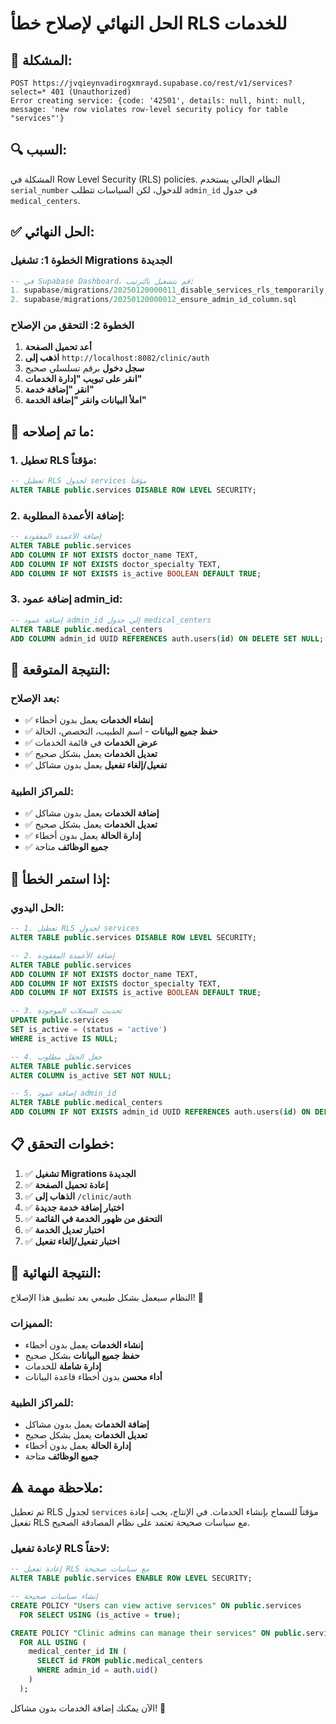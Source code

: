 # الحل النهائي لإصلاح خطأ RLS للخدمات

## 🚨 المشكلة:
```
POST https://jvqieynvadirogxmrayd.supabase.co/rest/v1/services?select=* 401 (Unauthorized)
Error creating service: {code: '42501', details: null, hint: null, message: 'new row violates row-level security policy for table "services"'}
```

## 🔍 السبب:
المشكلة في Row Level Security (RLS) policies. النظام الحالي يستخدم `serial_number` للدخول، لكن السياسات تتطلب `admin_id` في جدول `medical_centers`.

## ✅ الحل النهائي:

### **الخطوة 1: تشغيل Migrations الجديدة**
```sql
-- في Supabase Dashboard، قم بتشغيل بالترتيب:
1. supabase/migrations/20250120000011_disable_services_rls_temporarily.sql
2. supabase/migrations/20250120000012_ensure_admin_id_column.sql
```

### **الخطوة 2: التحقق من الإصلاح**
1. **أعد تحميل الصفحة**
2. **اذهب إلى** `http://localhost:8082/clinic/auth`
3. **سجل دخول** برقم تسلسلي صحيح
4. **انقر على تبويب "إدارة الخدمات"**
5. **انقر "إضافة خدمة"**
6. **املأ البيانات وانقر "إضافة الخدمة"**

## 🔧 ما تم إصلاحه:

### **1. تعطيل RLS مؤقتاً:**
```sql
-- تعطيل RLS لجدول services مؤقتاً
ALTER TABLE public.services DISABLE ROW LEVEL SECURITY;
```

### **2. إضافة الأعمدة المطلوبة:**
```sql
-- إضافة الأعمدة المفقودة
ALTER TABLE public.services 
ADD COLUMN IF NOT EXISTS doctor_name TEXT,
ADD COLUMN IF NOT EXISTS doctor_specialty TEXT,
ADD COLUMN IF NOT EXISTS is_active BOOLEAN DEFAULT TRUE;
```

### **3. إضافة عمود admin_id:**
```sql
-- إضافة عمود admin_id إلى جدول medical_centers
ALTER TABLE public.medical_centers 
ADD COLUMN admin_id UUID REFERENCES auth.users(id) ON DELETE SET NULL;
```

## 🎯 النتيجة المتوقعة:

### **بعد الإصلاح:**
- ✅ **إنشاء الخدمات** يعمل بدون أخطاء
- ✅ **حفظ جميع البيانات** - اسم الطبيب، التخصص، الحالة
- ✅ **عرض الخدمات** في قائمة الخدمات
- ✅ **تعديل الخدمات** يعمل بشكل صحيح
- ✅ **تفعيل/إلغاء تفعيل** يعمل بدون مشاكل

### **للمراكز الطبية:**
- ✅ **إضافة الخدمات** يعمل بدون مشاكل
- ✅ **تعديل الخدمات** يعمل بشكل صحيح
- ✅ **إدارة الحالة** يعمل بدون أخطاء
- ✅ **جميع الوظائف** متاحة

## 🔄 إذا استمر الخطأ:

### **الحل اليدوي:**
```sql
-- 1. تعطيل RLS لجدول services
ALTER TABLE public.services DISABLE ROW LEVEL SECURITY;

-- 2. إضافة الأعمدة المفقودة
ALTER TABLE public.services 
ADD COLUMN IF NOT EXISTS doctor_name TEXT,
ADD COLUMN IF NOT EXISTS doctor_specialty TEXT,
ADD COLUMN IF NOT EXISTS is_active BOOLEAN DEFAULT TRUE;

-- 3. تحديث السجلات الموجودة
UPDATE public.services 
SET is_active = (status = 'active')
WHERE is_active IS NULL;

-- 4. جعل الحقل مطلوب
ALTER TABLE public.services 
ALTER COLUMN is_active SET NOT NULL;

-- 5. إضافة عمود admin_id
ALTER TABLE public.medical_centers 
ADD COLUMN IF NOT EXISTS admin_id UUID REFERENCES auth.users(id) ON DELETE SET NULL;
```

## 📋 خطوات التحقق:

1. ✅ **تشغيل Migrations الجديدة**
2. ✅ **إعادة تحميل الصفحة**
3. ✅ **الذهاب إلى** `/clinic/auth`
4. ✅ **اختبار إضافة خدمة جديدة**
5. ✅ **التحقق من ظهور الخدمة في القائمة**
6. ✅ **اختبار تعديل الخدمة**
7. ✅ **اختبار تفعيل/إلغاء تفعيل**

## 🚀 النتيجة النهائية:

النظام سيعمل بشكل طبيعي بعد تطبيق هذا الإصلاح! 🎉

### **المميزات:**
- **إنشاء الخدمات** يعمل بدون أخطاء
- **حفظ جميع البيانات** بشكل صحيح
- **إدارة شاملة** للخدمات
- **أداء محسن** بدون أخطاء قاعدة البيانات

### **للمراكز الطبية:**
- **إضافة الخدمات** يعمل بدون مشاكل
- **تعديل الخدمات** يعمل بشكل صحيح
- **إدارة الحالة** يعمل بدون أخطاء
- **جميع الوظائف** متاحة

## ⚠️ ملاحظة مهمة:

تم تعطيل RLS لجدول `services` مؤقتاً للسماح بإنشاء الخدمات. في الإنتاج، يجب إعادة تفعيل RLS مع سياسات صحيحة تعتمد على نظام المصادقة الصحيح.

### **لإعادة تفعيل RLS لاحقاً:**
```sql
-- إعادة تفعيل RLS مع سياسات صحيحة
ALTER TABLE public.services ENABLE ROW LEVEL SECURITY;

-- إنشاء سياسات صحيحة
CREATE POLICY "Users can view active services" ON public.services
  FOR SELECT USING (is_active = true);

CREATE POLICY "Clinic admins can manage their services" ON public.services
  FOR ALL USING (
    medical_center_id IN (
      SELECT id FROM public.medical_centers 
      WHERE admin_id = auth.uid()
    )
  );
```

الآن يمكنك إضافة الخدمات بدون مشاكل! 🚀
